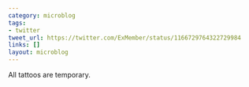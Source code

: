 ```yaml
---
category: microblog
tags:
- twitter
tweet_url: https://twitter.com/ExMember/status/1166729764322729984
links: []
layout: microblog
---
```

All tattoos are temporary.
